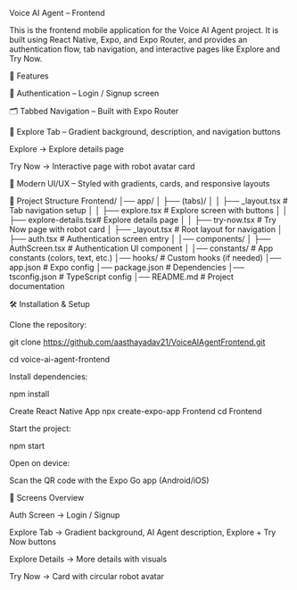Voice AI Agent – Frontend

This is the frontend mobile application for the Voice AI Agent project. It is built using React Native, Expo, and Expo Router, and provides an authentication flow, tab navigation, and interactive pages like Explore and Try Now.

🚀 Features

🔐 Authentication – Login / Signup screen

🗂 Tabbed Navigation – Built with Expo Router

🌈 Explore Tab – Gradient background, description, and navigation buttons

Explore → Explore details page

Try Now → Interactive page with robot avatar card

🎨 Modern UI/UX – Styled with gradients, cards, and responsive layouts

📂 Project Structure
Frontend/
│── app/
│   ├── (tabs)/
│   │   ├── _layout.tsx        # Tab navigation setup
│   │   ├── explore.tsx        # Explore screen with buttons
│   │   ├── explore-details.tsx# Explore details page
│   │   ├── try-now.tsx        # Try Now page with robot card
│   ├── _layout.tsx            # Root layout for navigation
│   ├── auth.tsx               # Authentication screen entry
│
│── components/
│   ├── AuthScreen.tsx         # Authentication UI component
│
│── constants/                 # App constants (colors, text, etc.)
│── hooks/                     # Custom hooks (if needed)
│── app.json                   # Expo config
│── package.json               # Dependencies
│── tsconfig.json              # TypeScript config
│── README.md                  # Project documentation


🛠️ Installation & Setup

Clone the repository:

git clone https://github.com/aasthayadav21/VoiceAIAgentFrontend.git

cd voice-ai-agent-frontend


Install dependencies:

npm install

Create React Native App
npx create-expo-app Frontend
cd Frontend

Start the project:

npm start


Open on device:

Scan the QR code with the Expo Go app (Android/iOS)


📱 Screens Overview

Auth Screen → Login / Signup

Explore Tab → Gradient background, AI Agent description, Explore + Try Now buttons

Explore Details → More details with visuals

Try Now → Card with circular robot avatar
